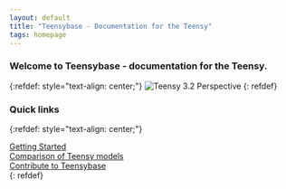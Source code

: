 ```yaml
---
layout: default
title: "Teensybase - Documentation for the Teensy"
tags: homepage
---
```

<div class="text-center">
    <h3>Welcome to Teensybase - documentation for the Teensy.</h3>
</div>

{:refdef: style="text-align: center;"}
![Teensy 3.2 Perspective]({{site.url}}/images/teensy32perspective.jpg)
{: refdef}

<div class="text-center">
    <h3>Quick links</h3>
</div>

{:refdef: style="text-align: center;"}
<div class="row">
	<div class="col-md-4">
		<a class="noCrossRef" href="{{ site.baseurl }}/tutorials/getting-started"><i class="fa fa-file-o fa-6x border"></i><div class="kbCaption">Getting Started</div></a>
	</div>
	<div class="col-md-4">
		<a class="noCrossRef" href="{{ site.baseurl }}/hardware/comparison"><i class="fa fa-bar-chart-o fa-6x border"></i><div class="kbCaption">Comparison of Teensy models</div></a>
	</div>
	<div class="col-md-4">
		<a class="noCrossRef" href="{{ site.baseurl }}/teensybase/contributing"><i class="fa fa-code fa-6x border"></i><div class="kbCaption">Contribute to Teensybase</div></a>
	</div>
</div>
{: refdef}